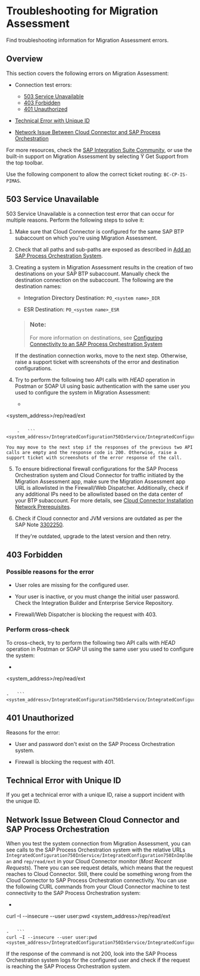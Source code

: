 <!-- loio63430e2bee434c17858331f109777a3a -->

<link rel="stylesheet" type="text/css" href="css/sap-icons.css"/>

# Troubleshooting for Migration Assessment

Find troubleshooting information for Migration Assessment errors.



<a name="loio63430e2bee434c17858331f109777a3a__section_dzn_kzt_jcc"/>

## Overview

This section covers the following errors on Migration Assessment:

-   Connection test errors:

    -   [503 Service Unavailable](troubleshooting-for-migration-assessment-63430e2.md#loio63430e2bee434c17858331f109777a3a__section_twg_wvt_jcc)
    -   [403 Forbidden](troubleshooting-for-migration-assessment-63430e2.md#loio63430e2bee434c17858331f109777a3a__section_ib4_p15_jcc)
    -   [401 Unauthorized](troubleshooting-for-migration-assessment-63430e2.md#loio63430e2bee434c17858331f109777a3a__section_zrl_fc5_jcc)

-   [Technical Error with Unique ID](troubleshooting-for-migration-assessment-63430e2.md#loio63430e2bee434c17858331f109777a3a__section_vl2_jc5_jcc)
-   [Network Issue Between Cloud Connector and SAP Process Orchestration](troubleshooting-for-migration-assessment-63430e2.md#loio63430e2bee434c17858331f109777a3a__section_vn4_lc5_jcc)

For more resources, check the [SAP Integration Suite Community](https://pages.community.sap.com/topics/integration-suite), or use the built-in support on Migration Assessment by selecting <span class="SAP-icons-V5"></span> Get Support from the top toolbar.

Use the following component to allow the correct ticket routing: `BC-CP-IS-PIMAS`.



<a name="loio63430e2bee434c17858331f109777a3a__section_twg_wvt_jcc"/>

## 503 Service Unavailable

503 Service Unavailable is a connection test error that can occur for multiple reasons. Perform the following steps to solve it:

1.  Make sure that Cloud Connector is configured for the same SAP BTP subaccount on which you're using Migration Assessment.

2.  Check that all paths and sub-paths are exposed as described in [Add an SAP Process Orchestration System](add-an-sap-process-orchestration-system-5f76723.md).
3.  Creating a system in Migration Assessment results in the creation of two destinations on your SAP BTP subaccount. Manually check the destination connection on the subaccount. The following are the destination names:

    -   Integration Directory Destination: `PO_<system name>_DIR`

    -   ESR Destination: `PO_<system name>_ESR`

    > ### Note:  
    > For more information on destinations, see [Configuring Connectivity to an SAP Process Orchestration System](50-Development/IntegrationSettings/configuring-connectivity-to-an-sap-process-orchestration-system-8c36fd2.md)

    If the destination connection works, move to the next step. Otherwise, raise a support ticket with screenshots of the error and destination configurations.

4.  Try to perform the following two API calls with *HEAD* operation in Postman or SOAP UI using basic authentication with the same user you used to configure the system in Migration Assessment:

    -   ```
<system_address>/rep/read/ext
```

    -   ```
<system_address>/IntegratedConfiguration750InService/IntegratedConfiguration750InImplBean
```


    You may move to the next step if the responses of the previous two API calls are empty and the response code is 200. Otherwise, raise a support ticket with screenshots of the error response of the call.

5.  To ensure bidirectional firewall configurations for the SAP Process Orchestration system and Cloud Connector for traffic initiated by the Migration Assessment app, make sure the Migration Assessment app URL is allowlisted in the Firewall/Web Dispatcher. Additionally, check if any additional IPs need to be allowlisted based on the data center of your BTP subaccount. For more details, see [Cloud Connector Installation Network Prerequisites](https://help.sap.com/docs/connectivity/sap-btp-connectivity-cf/prerequisites#loioe23f776e4d594fdbaeeb1196d47bbcc0__cf).

6.  Check if Cloud connector and JVM versions are outdated as per the SAP Note [3302250](https://me.sap.com/notes/3302250).

    If they're outdated, upgrade to the latest version and then retry.




<a name="loio63430e2bee434c17858331f109777a3a__section_ib4_p15_jcc"/>

## 403 Forbidden



### Possible reasons for the error

-   User roles are missing for the configured user.

-   Your user is inactive, or you must change the initial user password. Check the Integration Builder and Enterprise Service Repository.
-   Firewall/Web Dispatcher is blocking the request with 403.



### Perform cross-check

To cross-check, try to perform the following two API calls with *HEAD* operation in Postman or SOAP UI using the same user you used to configure the system:

-   ```
<system_address>/rep/read/ext 
```

-   ```
<system_address>/IntegratedConfiguration750InService/IntegratedConfiguration750InImplBean 
```




<a name="loio63430e2bee434c17858331f109777a3a__section_zrl_fc5_jcc"/>

## 401 Unauthorized

Reasons for the error:

-   User and password don't exist on the SAP Process Orchestration system.

-   Firewall is blocking the request with 401.



<a name="loio63430e2bee434c17858331f109777a3a__section_vl2_jc5_jcc"/>

## Technical Error with Unique ID

If you get a technical error with a unique ID, raise a support incident with the unique ID.



<a name="loio63430e2bee434c17858331f109777a3a__section_vn4_lc5_jcc"/>

## Network Issue Between Cloud Connector and SAP Process Orchestration

When you test the system connection from Migration Assessment, you can see calls to the SAP Process Orchestration system with the relative URLs `IntegratedConfiguration750InService/IntegratedConfiguration750InImplBean` and `rep/read/ext` in your Cloud Connector monitor \(*Most Recent Requests*\). There you can see request details, which means that the request reaches to Cloud Connector. Still, there could be something wrong from the Cloud Connector to SAP Process Orchestration connectivity. You can use the following CURL commands from your Cloud Connector machine to test connectivity to the SAP Process Orchestration system:

-   ```
curl –I --insecure --user user:pwd <system_address>/rep/read/ext
```

-   ```
curl –I --insecure --user user:pwd <system_address>/IntegratedConfiguration750InService/IntegratedConfiguration750InImplBean 
```


If the response of the command is not 200, look into the SAP Process Orchestration system logs for the configured user and check if the request is reaching the SAP Process Orchestration system.

